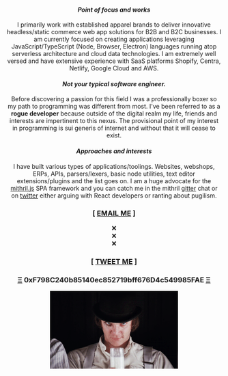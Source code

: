 <h4 align="center"><i>Point of focus and works</i></h4>
<p align="center">  
I primarily work with established apparel brands to deliver innovative headless/static commerce web app solutions for B2B and B2C businesses. I am currently focused on creating applications leveraging JavaScript/TypeScript (Node, Browser, Electron) languages running atop serverless architecture and cloud data technologies. I am extremely well versed and have extensive experience with SaaS platforms Shopify, Centra, Netlify, Google Cloud and AWS. 
</p>

<h4 align="center"><i>Not your typical software engineer.</i></h4>

<p align="center">
Before discovering a passion for this field I was a professionally boxer so my path to programming was different from most. I've been referred to as a <strong>rogue developer</strong> because outside of the digital realm my life, friends and interests are impertinent to this nexus. The provisional point of my interest in programming is sui generis of internet and without that it will cease to exist.
</p>

<h4 align="center"><i>Approaches and interests</i></h4>
<p align="center">
I have built various types of applications/toolings. Websites, webshops, ERPs, APIs, parsers/lexers, basic node utilities, text editor extensions/plugins and the list goes on. I am a huge advocate for the <a href="https://mithril.js.org">mithril.js</a> SPA framework and you can catch me in the mithril <a href="https://gitter.im/mithriljs/mithril.js">gitter</a> chat or on <a href="https://twitter.com/sisselsiv">twitter</a> either arguing with React developers or ranting about pugilism.
</p>


<h3 align="center">[ <a href="mailto:n.savvidis@gmx.com">EMAIL ME<a/> ]</h3>
<p align="center">
  ❌<br>
  ❌<br>
  ❌
</p>
<h3 align="center">[ <a href="https://twitter.com/sisselsiv" target="_blank">TWEET ME<a/> ]</h3>
  
  
<h3 align="center"><a href="https://ethereum.org/" target="_blank">Ξ</a> 0xF798C240b85140ec852719bff676D4c549985FAE <a href="https://ethereum.org/" target="_blank">Ξ</a></h3>
  
<p align="center"><img src="https://github.com/panoply/panoply/blob/b28c7c2b6c15276c540e60ccfa92137381de4d8d/sip.gif" width=300px" align="center"></p>
  
 


  
